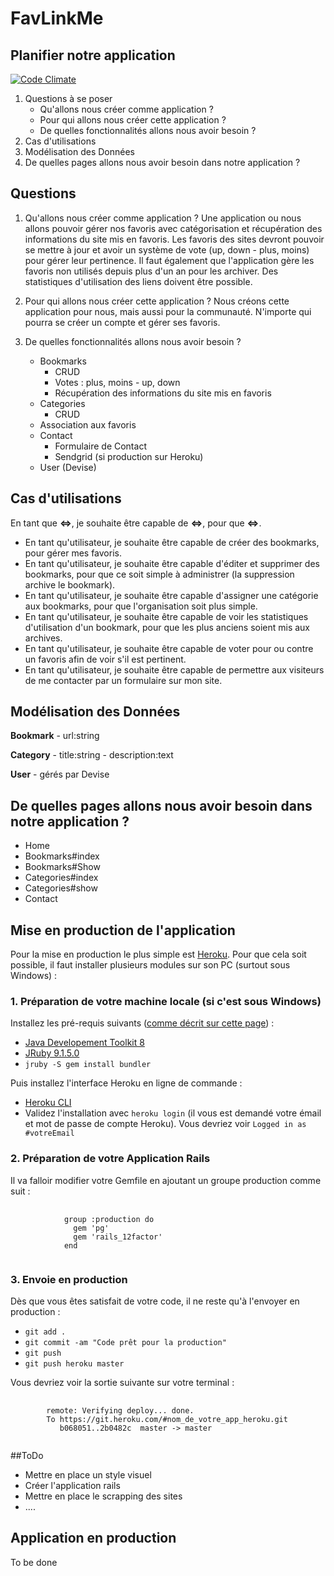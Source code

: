 # FavLinkMe

## Planifier notre application

[![Code Climate](https://codeclimate.com/github/tboucheau/FavLinkMe/badges/gpa.svg)](https://codeclimate.com/github/tboucheau/FavLinkMe)

1. Questions à se poser
	- Qu'allons nous créer comme application ?
	- Pour qui allons nous créer cette application ?
	- De quelles fonctionnalités allons nous avoir besoin ?
2. Cas d'utilisations
3. Modélisation des Données
4. De quelles pages allons nous avoir besoin dans notre application ?

## Questions

1. Qu'allons nous créer comme application ?
Une application ou nous allons pouvoir gérer nos favoris avec catégorisation et récupération des informations du site mis en favoris. Les favoris des sites devront pouvoir se mettre à jour et avoir un système de vote (up, down - plus, moins) pour gérer leur pertinence. Il faut également que l'application gère les favoris non utilisés depuis plus d'un an pour les archiver. Des statistiques d'utilisation des liens doivent être possible.

2. Pour qui allons nous créer cette application ?
Nous créons cette application pour nous, mais aussi pour la communauté. N'importe qui pourra se créer un compte et gérer ses favoris.

3. De quelles fonctionnalités allons nous avoir besoin ?
	- Bookmarks
		- CRUD
		- Votes : plus, moins - up, down
		- Récupération des informations du site mis en favoris
	- Categories
		- CRUD
    - Association aux favoris
	- Contact
		- Formulaire de Contact
		- Sendgrid (si production sur Heroku)
	- User (Devise)

## Cas d'utilisations
En tant que **<=>**, je souhaite être capable de **<=>**, pour que **<=>**.
- En tant qu'utilisateur, je souhaite être capable de créer des bookmarks, pour gérer mes favoris.
- En tant qu'utilisateur, je souhaite être capable d'éditer et supprimer des bookmarks, pour que ce soit simple à administrer (la suppression archive le bookmark).
- En tant qu'utilisateur, je souhaite être capable d'assigner une catégorie aux bookmarks, pour que l'organisation soit plus simple.
- En tant qu'utilisateur, je souhaite être capable de voir les statistiques d'utilisation d'un bookmark, pour que les plus anciens soient mis aux archives.
- En tant qu'utilisateur, je souhaite être capable de voter pour ou contre un favoris afin de voir s'il est pertinent.
- En tant qu'utilisateur, je souhaite être capable de permettre aux visiteurs de me contacter par un formulaire sur mon site.

## Modélisation des Données

**Bookmark**
	- url:string

**Category**
	- title:string
	- description:text

**User**
	- gérés par Devise

## De quelles pages allons nous avoir besoin dans notre application ?

- Home
- Bookmarks#index
- Bookmarks#Show
- Categories#index
- Categories#show
- Contact

## Mise en production de l'application
Pour la mise en production le plus simple est [Heroku](https://www.heroku.com). Pour que cela soit possible, il faut installer plusieurs modules sur son PC (surtout sous Windows) :

### 1. Préparation de votre machine locale (si c'est sous Windows)
Installez les pré-requis suivants ([comme décrit sur cette page](https://devcenter.heroku.com/articles/getting-started-with-jruby#introduction)) :

- [Java Developement Toolkit 8](https://www.oracle.com/technetwork/java/javase/downloads/index.html)
- [JRuby 9.1.5.0](http://jruby.org/files/downloads/9.1.5.0/index.html)
- `jruby -S gem install bundler`

Puis installez l'interface Heroku en ligne de commande :
- [Heroku CLI](https://cli-assets.heroku.com/branches/stable/heroku-windows-amd64.exe)
- Validez l'installation avec `heroku login` (il vous est demandé votre émail et mot de passe de compte Heroku). Vous devriez voir `Logged in as #votreEmail`

### 2. Préparation de votre Application Rails
Il va falloir modifier votre Gemfile en ajoutant un groupe production comme suit :
<pre>
	<code>
			group :production do
			  gem 'pg'
			  gem 'rails_12factor'
			end
	</code>
</pre>

### 3. Envoie en production
Dès que vous êtes satisfait de votre code, il ne reste qu'à l'envoyer en production :
- `git add .`
- `git commit -am "Code prêt pour la production"`
- `git push`
- `git push heroku master`

Vous devriez voir la sortie suivante sur votre terminal :
<pre>
	<code>
		remote: Verifying deploy... done.
		To https://git.heroku.com/#nom_de_votre_app_heroku.git
		   b068051..2b0482c  master -> master
	</code>
</pre>

##ToDo
- Mettre en place un style visuel
- Créer l'application rails
- Mettre en place le scrapping des sites
- ....

## Application en production
To be done
